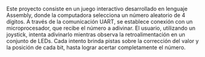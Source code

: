 Este proyecto consiste en un juego interactivo desarrollado en lenguaje Assembly, donde la computadora selecciona un número aleatorio de 4 dígitos. A través de la comunicación UART, se establece conexión con un microprocesador, que recibe el número a adivinar. El usuario, utilizando un joystick, intenta adivinarlo mientras observa la retroalimentación en un conjunto de LEDs. Cada intento brinda pistas sobre la corrección del valor y la posición de cada bit, hasta lograr acertar completamente el número.
